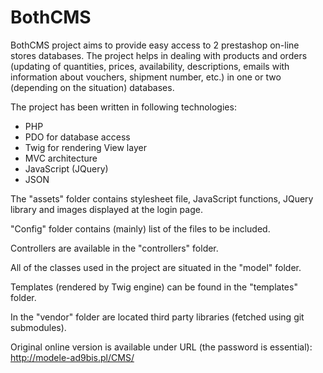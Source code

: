 # BothCMS

BothCMS project aims to provide easy access to 2 prestashop on-line stores databases.
The project helps in dealing with products and orders (updating of quantities, prices, availability, descriptions, emails with information about vouchers, shipment number, etc.) in one or two (depending on the situation) databases.

The project has been written in following technologies:
 * PHP
 * PDO for database access
 * Twig for rendering View layer
 * MVC architecture
 * JavaScript (JQuery)
 * JSON
 
The "assets" folder contains stylesheet file, JavaScript functions, JQuery library and images displayed at the login page.

"Config" folder contains (mainly) list of the files to be included.

Controllers are available in the "controllers" folder.

All of the classes used in the project are situated in the "model" folder.

Templates (rendered by Twig engine) can be found in the "templates" folder.

In the "vendor" folder are located third party libraries (fetched using git submodules).
 
Original online version is available under URL (the password is essential):
http://modele-ad9bis.pl/CMS/